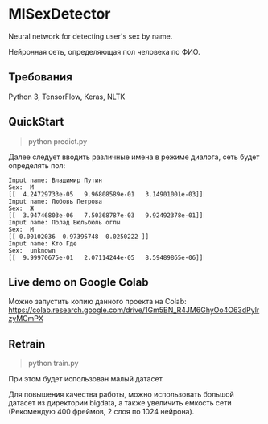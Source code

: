 # MlSexDetector
Neural network for detecting user's sex by name.

Нейронная сеть, определяющая пол человека по ФИО.

## Требования
Python 3, TensorFlow, Keras, NLTK

## QuickStart
> python predict.py

Далее следует вводить различные имена в режиме диалога, сеть будет определять пол:
```
Input name: Владимир Путин
Sex:  М
[[  4.24729733e-05   9.96808589e-01   3.14901001e-03]]
Input name: Любовь Петрова
Sex:  Ж
[[  3.94746803e-06   7.50368787e-03   9.92492378e-01]]
Input name: Полад Бюльбюль оглы
Sex:  М
[[ 0.00102036  0.97395748  0.0250222 ]]
Input name: Кто Где
Sex:  unknown
[[  9.99970675e-01   2.07114244e-05   8.59489865e-06]]
```

## Live demo on Google Colab
Можно запустить копию данного проекта на Colab: https://colab.research.google.com/drive/1Gm5BN_R4JM6GhyOo4O63dPylrzyMCmPX

## Retrain
> python train.py

При этом будет использован малый датасет.

Для повышения качества работы, можно использовать большой датасет из директории bigdata, а также увеличить емкость сети (Рекомендую 400 фреймов, 2 слоя по 1024 нейрона).
